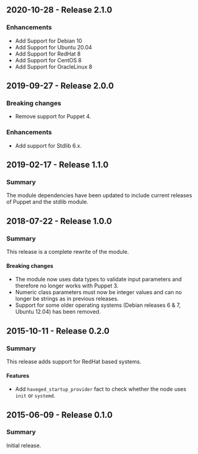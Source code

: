 ## 2020-10-28 - Release 2.1.0

### Enhancements

- Add Support for Debian 10
- Add Support for Ubuntu 20.04
- Add Support for RedHat 8
- Add Support for CentOS 8
- Add Support for OracleLinux 8

## 2019-09-27 - Release 2.0.0

### Breaking changes

- Remove support for Puppet 4.

### Enhancements

- Add support for Stdlib 6.x.

## 2019-02-17 - Release 1.1.0

### Summary

The module dependencies have been updated to include current releases of Puppet and the stdlib module.

## 2018-07-22 - Release 1.0.0

### Summary

This release is a complete rewrite of the module.

#### Breaking changes

- The module now uses data types to validate input parameters and therefore no longer works with Puppet 3.
- Numeric class parameters must now be integer values and can no longer be strings as in previous releases.
- Support for some older operating systems (Debian releases 6 & 7, Ubuntu 12.04) has been removed.

## 2015-10-11 - Release 0.2.0

### Summary

This release adds support for RedHat based systems.

#### Features

- Add `haveged_startup_provider` fact to check whether the node uses `init` or `systemd`.

## 2015-06-09 - Release 0.1.0

### Summary

Initial release.
